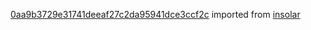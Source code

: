 [0aa9b3729e31741deeaf27c2da95941dce3ccf2c](https://github.com/insolar/insolar/commit/0aa9b3729e31741deeaf27c2da95941dce3ccf2c) imported from [insolar](https://github.com/insolar/insolar)
